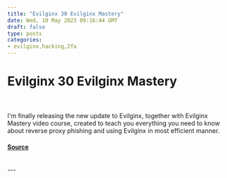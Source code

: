 ```yaml
---
title: "Evilginx 30 Evilginx Mastery"
date: Wed, 10 May 2023 09:16:44 GMT
draft: false
type: posts
categories: 
- evilginx,hacking,2fa
---
```

# Evilginx 30 Evilginx Mastery

<br/>

<br/>
I'm finally releasing the new update to Evilginx, together with Evilginx Mastery video course, created to teach you everything you need to know about reverse proxy phishing and using Evilginx in most efficient manner.

#### [Source](https://breakdev.org/evilginx-3-0-evilginx-mastery/)

<br/>
---
